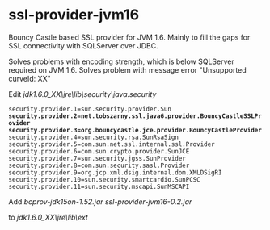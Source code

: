 # ssl-provider-jvm16

Bouncy Castle based SSL provider for JVM 1.6. Mainly to fill the gaps for SSL connectivity with SQLServer over JDBC.

Solves problems with encoding strength, which is below SQLServer required on JVM 1.6.
Solves problem with message error "Unsupported curveId: XX"

Edit _jdk1.6.0_XX\jre\lib\security\java.security_

`security.provider.1=sun.security.provider.Sun`
**`security.provider.2=net.tobszarny.ssl.java6.provider.BouncyCastleSSLProvider
security.provider.3=org.bouncycastle.jce.provider.BouncyCastleProvider`**
`security.provider.4=sun.security.rsa.SunRsaSign
security.provider.5=com.sun.net.ssl.internal.ssl.Provider
security.provider.6=com.sun.crypto.provider.SunJCE
security.provider.7=sun.security.jgss.SunProvider
security.provider.8=com.sun.security.sasl.Provider
security.provider.9=org.jcp.xml.dsig.internal.dom.XMLDSigRI
security.provider.10=sun.security.smartcardio.SunPCSC
security.provider.11=sun.security.mscapi.SunMSCAPI`

Add
_bcprov-jdk15on-1.52.jar_
_ssl-provider-jvm16-0.2.jar_

to _jdk1.6.0_XX\jre\lib\ext_
